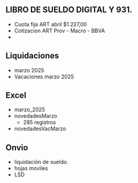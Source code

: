 ## LIBRO DE SUELDO DIGITAL Y 931.
- Cuota fija ART abril $1.227,00
- Cotizacion ART Prov - Macro - BBVA
- 

## Liquidaciones 
- marzo 2025
- Vacaciones marzo 2025

## Excel
- marzo_2025
- novedadesMarzo
  - 285 registros
- novedadesVacMarzo

## Onvio
- liquidación de sueldo.
- hojas moviles 
- LSD 